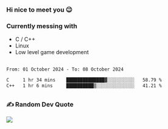 ### Hi nice to meet you 😉 

### Currently messing with

  - C / C++
  - Linux
  - Low level game development

 ##
 
<!--START_SECTION:waka-->

```txt
From: 01 October 2024 - To: 08 October 2024

C     1 hr 34 mins    ██████████████▓░░░░░░░░░░   58.79 %
C++   1 hr 6 mins     ██████████▒░░░░░░░░░░░░░░   41.21 %
```

<!--END_SECTION:waka-->

##

### ✍️ Random Dev Quote
![](https://quotes-github-readme.vercel.app/api?type=horizontal&theme=dark)

##
